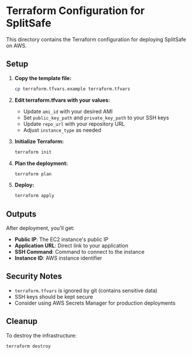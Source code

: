 # Terraform Configuration for SplitSafe

This directory contains the Terraform configuration for deploying SplitSafe on AWS.

## Setup

1. **Copy the template file:**
   ```bash
   cp terraform.tfvars.example terraform.tfvars
   ```

2. **Edit terraform.tfvars with your values:**
   - Update `ami_id` with your desired AMI
   - Set `public_key_path` and `private_key_path` to your SSH keys
   - Update `repo_url` with your repository URL
   - Adjust `instance_type` as needed

3. **Initialize Terraform:**
   ```bash
   terraform init
   ```

4. **Plan the deployment:**
   ```bash
   terraform plan
   ```

5. **Deploy:**
   ```bash
   terraform apply
   ```

## Outputs

After deployment, you'll get:
- **Public IP**: The EC2 instance's public IP
- **Application URL**: Direct link to your application
- **SSH Command**: Command to connect to the instance
- **Instance ID**: AWS instance identifier

## Security Notes

- `terraform.tfvars` is ignored by git (contains sensitive data)
- SSH keys should be kept secure
- Consider using AWS Secrets Manager for production deployments

## Cleanup

To destroy the infrastructure:
```bash
terraform destroy
``` 